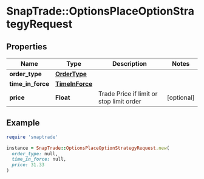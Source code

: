 # SnapTrade::OptionsPlaceOptionStrategyRequest

## Properties

| Name | Type | Description | Notes |
| ---- | ---- | ----------- | ----- |
| **order_type** | [**OrderType**](OrderType.md) |  |  |
| **time_in_force** | [**TimeInForce**](TimeInForce.md) |  |  |
| **price** | **Float** | Trade Price if limit or stop limit order | [optional] |

## Example

```ruby
require 'snaptrade'

instance = SnapTrade::OptionsPlaceOptionStrategyRequest.new(
  order_type: null,
  time_in_force: null,
  price: 31.33
)
```


